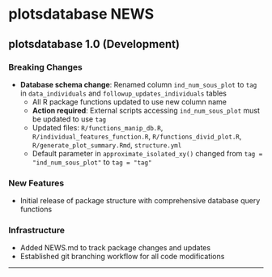 # plotsdatabase NEWS

## plotsdatabase 1.0 (Development)

### Breaking Changes
* **Database schema change**: Renamed column `ind_num_sous_plot` to `tag` in `data_individuals` and `followup_updates_individuals` tables
  - All R package functions updated to use new column name
  - **Action required**: External scripts accessing `ind_num_sous_plot` must be updated to use `tag`
  - Updated files: `R/functions_manip_db.R`, `R/individual_features_function.R`, `R/functions_divid_plot.R`, `R/generate_plot_summary.Rmd`, `structure.yml`
  - Default parameter in `approximate_isolated_xy()` changed from `tag = "ind_num_sous_plot"` to `tag = "tag"`

### New Features
* Initial release of package structure with comprehensive database query functions

### Infrastructure
* Added NEWS.md to track package changes and updates
* Established git branching workflow for all code modifications

---

